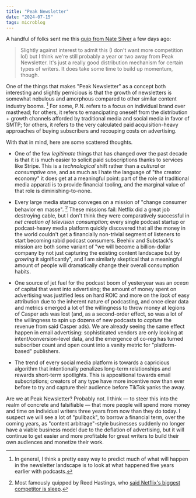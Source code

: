 ```yaml
---
title: "Peak Newsletter"
date: "2024-07-15"
tags: microblog
---
```


A handful of folks sent me this [quip from Nate Silver](https://x.com/NateSilver538/status/1810905885176385610) a few days ago:

> Slightly against interest to admit this (I don't want more competition lol) but I think we're still probably a year or two away from Peak Newsletter. It's just a really good distribution mechanism for certain types of writers. It does take some time to build up momentum, though.

One of the things that makes "Peak Newsletter" as a concept both interesting and slightly pernicious is that the growth of newsletters is somewhat nebulous and amorphous compared to other similar content industry booms. [^1] For some, P.N. refers to a focus on individual brand over masthead; for others, it refers to emancipating oneself from the distribution + growth channels afforded by traditional media and social media in favor of SMTP; for others, it refers to the very calculated paid acquisition-heavy approaches of buying subscribers and recouping costs on advertising.

With that in mind, here are some scattered thoughts.

- One of the few _legitimate_ things that has changed over the past decade is that it is much easier to solicit paid subscriptions thanks to services like Stripe. This is a _technological_ shift rather than a _cultural_ or _consumptive_ one, and as much as I hate the language of "the creator economy" it does get at a meaningful point: part of the role of traditional media apparati is to provide financial tooling, and the marginal value of that role is diminishing-to-none.

- Every large media startup conveges on a mission of "change consumer behavior en masse". [^2] These missions fail: Netflix did a great job destroying cable, but I don't think they were comparatively successful in _net creation of television consumption_; every single podcast startup or podcast-heavy media platform quickly discovered that all the money in the world couldn't get a financially non-trivial segment of listeners to start becoming rabid podcast consumers. Beehiiv and Substack's mission are both some variant of "we will become a billion-dollar company by not just capturing the existing content landscape but by _growing_ it significantly", and I am similarly skeptical that a meaningful amount of people will dramatically change their overall consumption habits.

- One source of jet fuel for the podcast boom of yesteryear was an _ocean_ of capital that went into advertising; the amount of money spent on advertising was justified less on hard ROIC and more on the _lack_ of easy attribution due to the inherent nature of podcasting, and once clear data and metrics emerged a lot of the willingness to throw money at legions of Casper ads was lost (and, as a second-order effect, so was a lot of the willingness to spin up dozens of new podcasts to _capture_ the revenue from said Casper ads). We are already seeing the same effect happen in email advertising: sophisticated vendors are only looking at intent/conversion-level data, and the emergence of co-reg has turned subscriber count and open count into a vanity metric for "platform-based" publishers.

- The trend of every social media platform is towards a capricious algorithm that intentionally penalizes long-term relationships and rewards short-term spotlights. This is appositional towards email subscriptions; creators of any type have more incentive now than ever before to try and capture their audience before TikTok yanks the away.

Are we at Peak Newsletter? Probably not. I think — to steer this into the realm of concrete and falsifiable — that more people will spend more money and time on individual writers three years from now than they do today. I suspect we will see a lot of "pullback", to borrow a financial term, over the coming years, as "content arbitrage"-style businesses suddenly no longer have a viable business model due to the deflation of advertising, but it will continue to get easier and more profitable for great writers to build their own audiences and monetize their work.

[^1]: In general, I think a pretty easy way to predict much of what will happen in the newsletter landscape is to look at what happened five years earlier with podcasts.
[^2]: Most famously quipped by Reed Hastings, who [said Netflix's biggest competitor is sleep](https://www.theguardian.com/technology/2017/apr/18/netflix-competitor-sleep-uber-facebook).
